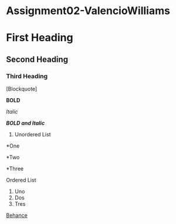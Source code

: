 # Assignment02-ValencioWilliams

# First Heading
## Second Heading
### Third Heading

[Blockquote]

**BOLD**

*Italic*

***BOLD and Italic***

1. Unordered List

*One

*Two

*Three
    
Ordered List
1. Uno
2. Dos
3. Tres
    
[Behance](https://www.behance.net/valkyrie125116)
